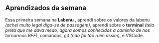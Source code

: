 ## Aprendizados da semana

Essa primeira semana na **Labenu** , aprendi sobre os valores da labenu *(achei muito legal diga-se de passagem)*, aprendi sobre o **terminal** *(tela preta que me dava medo, agora somos conhecidos a caminho de nos tornarmos BFF)*, comandos, git *(não foi tão ruim assim)*, e VSCode.